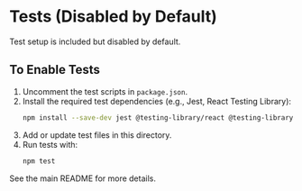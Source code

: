 # Tests (Disabled by Default)

Test setup is included but disabled by default.

## To Enable Tests

1. Uncomment the test scripts in `package.json`.
2. Install the required test dependencies (e.g., Jest, React Testing Library):
   ```sh
   npm install --save-dev jest @testing-library/react @testing-library/jest-dom
   ```
3. Add or update test files in this directory.
4. Run tests with:
   ```sh
   npm test
   ```

See the main README for more details.
